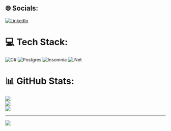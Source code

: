 
## 🌐 Socials:
[![LinkedIn](https://img.shields.io/badge/LinkedIn-%230077B5.svg?logo=linkedin&logoColor=white)](https://linkedin.com/in/andré-júnior-5234b22a2) 

# 💻 Tech Stack:
![C#](https://img.shields.io/badge/c%23-%23239120.svg?style=for-the-badge&logo=csharp&logoColor=white) ![Postgres](https://img.shields.io/badge/postgres-%23316192.svg?style=for-the-badge&logo=postgresql&logoColor=white) ![Insomnia](https://img.shields.io/badge/Insomnia-black?style=for-the-badge&logo=insomnia&logoColor=5849BE) ![.Net](https://img.shields.io/badge/.NET-5C2D91?style=for-the-badge&logo=.net&logoColor=white)
# 📊 GitHub Stats:
![](https://github-readme-stats.vercel.app/api?username=AnndreJunior&theme=tokyonight&hide_border=true&include_all_commits=false&count_private=true)<br/>
![](https://github-readme-streak-stats.herokuapp.com/?user=AnndreJunior&theme=tokyonight&hide_border=true)<br/>
![](https://github-readme-stats.vercel.app/api/top-langs/?username=AnndreJunior&theme=tokyonight&hide_border=true&include_all_commits=false&count_private=true&layout=compact)

---
[![](https://visitcount.itsvg.in/api?id=AnndreJunior&icon=0&color=0)](https://visitcount.itsvg.in)

<!-- Proudly created with GPRM ( https://gprm.itsvg.in ) -->
